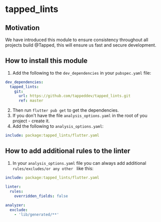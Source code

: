 # tapped_lints

## Motivation
We have introduced this module to ensure consistency throughout all projects build @Tapped, this will ensure us
fast and secure development.

## How to install this module
1. Add the following to the `dev_dependencies` in your `pubspec.yaml` file:
```yaml
dev_dependencies:
  tapped_lints:
    git:
      url: https://github.com/tappeddev/tapped_lints.git
      ref: master
```
2. Then run `flutter pub get` to get the dependencies.
3. If you don't have the file `analysis_options.yaml` in the root of you project - create it.
4. Add the following to `analysis_options.yaml`:
```yaml
include: package:tapped_lints/flutter.yaml
```

## How to add additional rules to the linter

1. In your `analysis_options.yaml` file you can always add additional `rules/excludes/or any other ` like this:
```yaml
include: package:tapped_lints/flutter.yaml

linter:
  rules:
    overridden_fields: false
    
analyzer:
  exclude:
    - 'lib/generated/**'

```